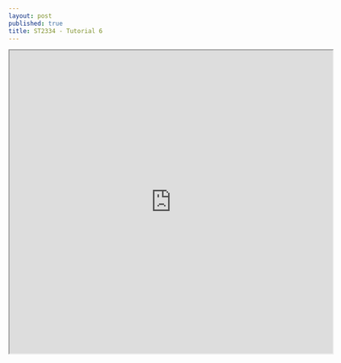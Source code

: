```yaml
---
layout: post
published: true
title: ST2334 - Tutorial 6
---
```

<iframe src="https://drive.google.com/file/d/1qWwjlLQVkr-nbJ_XfXWJzw0udu_y7VWZ/preview" width="640" height="600"></iframe>
